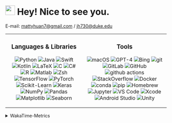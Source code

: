 <h1><img src="https://emojis.slackmojis.com/emojis/images/1531849430/4246/blob-sunglasses.gif?1531849430" width="30"/> Hey! Nice to see you.</h1>

E-mail: mattyhuan7@gmail.com / jh730@duke.edu 

<table>
  <tr>
    <td>
      <h3 align="center">Languages & Libraries</h3>
      <p align="center">
        <img alt="Python" src="https://img.shields.io/badge/-Python-3776AB?style=flat-square&logo=Python&logoColor=white" />
        <img alt="Java" src="https://img.shields.io/badge/-Java-007396?style=flat-square&logo=Oracle&logoColor=white" />
        <img alt="Swift" src="https://img.shields.io/badge/-Swift-FA7343?style=flat-square&logo=Swift&logoColor=white" />
        <img alt="Kotlin" src="https://img.shields.io/badge/-Kotlin-0095D5?style=flat-square&logo=kotlin&logoColor=white" />
        <img alt="LaTeX" src="https://img.shields.io/badge/-LaTeX-008080?style=flat-square&logo=LaTeX&logoColor=white" />
        <img alt="C" src="https://img.shields.io/badge/-C-A8B9CC?style=flat-square&logo=C&logoColor=white" />
        <img alt="C#" src="https://img.shields.io/badge/-C%23-239120?style=flat-square&logo=C-Sharp&logoColor=white" />
        <img alt="R" src="https://img.shields.io/badge/-R-276DC3?style=flat-square&logo=r&logoColor=white" />
        <img alt="Matlab" src="https://img.shields.io/badge/-Matlab-0076A8?style=flat-square&logo=mathworks&logoColor=white" />
        <img alt="Zsh" src="https://img.shields.io/badge/-Zsh-C5E770?style=flat-square&logo=gnu-bash&logoColor=white" />
        <img alt="TensorFlow" src="https://img.shields.io/badge/-TensorFlow-FF6F00?style=flat-square&logo=TensorFlow&logoColor=white" />
        <img alt="PyTorch" src="https://img.shields.io/badge/-PyTorch-EE4C2C?style=flat-square&logo=PyTorch&logoColor=white" />
        <img alt="Scikit-Learn" src="https://img.shields.io/badge/-Scikit%20Learn-F7931E?style=flat-square&logo=scikit-learn&logoColor=white" />
        <img alt="Keras" src="https://img.shields.io/badge/-Keras-D00000?style=flat-square&logo=Keras&logoColor=white" />
        <img alt="NumPy" src="https://img.shields.io/badge/-NumPy-013243?style=flat-square&logo=numpy&logoColor=white" />
        <img alt="Pandas" src="https://img.shields.io/badge/-Pandas-150458?style=flat-square&logo=pandas&logoColor=white" />
        <img alt="Matplotlib" src="https://img.shields.io/badge/-Matplotlib-3776AB?style=flat-square&logo=matplotlib&logoColor=white" />
        <img alt="Seaborn" src="https://img.shields.io/badge/-Seaborn-3776AB?style=flat-square&logo=seaborn&logoColor=white" />
      </p>
    </td>
    <td>
      <h3 align="center">Tools</h3>
      <p align="center">
        <img alt="macOS" src="https://img.shields.io/badge/-macOS-999999?style=flat-square&logo=Apple&logoColor=white" />
        <img alt="GPT-4" src="https://img.shields.io/badge/-GPT4-9cf?style=flat-square&logo=OpenAI&logoColor=white" />
        <img alt="Bing" src="https://img.shields.io/badge/-Bing-008373?style=flat-square&logo=edge&logoColor=white" />
        <img alt="git" src="https://img.shields.io/badge/-Git-F05032?style=flat-square&logo=git&logoColor=white" />
        <img alt="GitLab" src="https://img.shields.io/badge/-GitLab-FCA121?style=flat-square&logo=gitlab&logoColor=white" />
        <img alt="GitHub" src="https://img.shields.io/badge/-GitHub-181717?style=flat-square&logo=github&logoColor=white" />
        <img alt="github actions" src="https://img.shields.io/badge/-Github_Actions-2088FF?style=flat-square&logo=github-actions&logoColor=white" />
        <img alt="StackOverflow" src="https://img.shields.io/badge/-StackOverflow-FE7A16?style=flat-square&logo=stackoverflow&logoColor=white" />
        <img alt="Docker" src="https://img.shields.io/badge/-Docker-46a2f1?style=flat-square&logo=docker&logoColor=white" />
        <img alt="conda" src="https://img.shields.io/badge/-conda-44A833?style=flat-square&logo=anaconda&logoColor=white" />
        <img alt="pip" src="https://img.shields.io/badge/-pip-3775A9?style=flat-square&logo=pypi&logoColor=white" />
        <img alt="Homebrew" src="https://img.shields.io/badge/-Homebrew-FF7F00?style=flat-square&logo=homebrew&logoColor=white" />
        <img alt="Jupyter" src="https://img.shields.io/badge/-Jupyter%20Notebook-F37626?style=flat-square&logo=Jupyter&logoColor=white" />
        <img alt="VS Code" src="https://img.shields.io/badge/-VS%20Code-007ACC?style=flat-square&logo=visual-studio-code&logoColor=white" />
        <img alt="Xcode" src="https://img.shields.io/badge/-Xcode-1575F9?style=flat-square&logo=Xcode&logoColor=white" />
        <img alt="Android Studio" src="https://img.shields.io/badge/-Android%20Studio-3DDC84?style=flat-square&logo=android-studio&logoColor=white" />
        <img alt="Unity" src="https://img.shields.io/badge/-Unity-000000?style=flat-square&logo=unity&logoColor=white" />
      </p>
    </td>        
  </tr>
</table>


<details>
  <summary>WakaTime-Metrics</summary>
  <br>
  
<!--START_SECTION:waka-->
![Code Time](http://img.shields.io/badge/Code%20Time-147%20hrs%2055%20mins-blue)

**I'm a Night 🦉** 

```text
🌞 Morning                86 commits          █████░░░░░░░░░░░░░░░░░░░░   21.03 % 
🌆 Daytime                67 commits          ████░░░░░░░░░░░░░░░░░░░░░   16.38 % 
🌃 Evening                203 commits         ████████████░░░░░░░░░░░░░   49.63 % 
🌙 Night                  53 commits          ███░░░░░░░░░░░░░░░░░░░░░░   12.96 % 
```
📅 **I'm Most Productive on Thursday** 

```text
Monday                   41 commits          ███░░░░░░░░░░░░░░░░░░░░░░   10.02 % 
Tuesday                  69 commits          ████░░░░░░░░░░░░░░░░░░░░░   16.87 % 
Wednesday                28 commits          ██░░░░░░░░░░░░░░░░░░░░░░░   06.85 % 
Thursday                 128 commits         ████████░░░░░░░░░░░░░░░░░   31.30 % 
Friday                   63 commits          ████░░░░░░░░░░░░░░░░░░░░░   15.40 % 
Saturday                 25 commits          ██░░░░░░░░░░░░░░░░░░░░░░░   06.11 % 
Sunday                   55 commits          ███░░░░░░░░░░░░░░░░░░░░░░   13.45 % 
```


📊 **This Week I Spent My Time On** 

```text
💬 Programming Languages: 
Python                   6 hrs 32 mins       ████████████████░░░░░░░░░   65.89 % 
Swift                    2 hrs 50 mins       ███████░░░░░░░░░░░░░░░░░░   28.58 % 
Other                    18 mins             █░░░░░░░░░░░░░░░░░░░░░░░░   03.16 % 
Groovy                   10 mins             ░░░░░░░░░░░░░░░░░░░░░░░░░   01.72 % 
Markdown                 3 mins              ░░░░░░░░░░░░░░░░░░░░░░░░░   00.60 % 

🐱‍💻 Projects: 
JustForFun               5 hrs 57 mins       ███████████████░░░░░░░░░░   60.02 % 
CS193P-Demo              2 hrs 9 mins        █████░░░░░░░░░░░░░░░░░░░░   21.73 % 
flower                   1 hr 17 mins        ███░░░░░░░░░░░░░░░░░░░░░░   13.10 % 
huanjingheng             19 mins             █░░░░░░░░░░░░░░░░░░░░░░░░   03.26 % 
dyn_flower_android_drf   10 mins             ░░░░░░░░░░░░░░░░░░░░░░░░░   01.71 % 
```


 Last Updated on 07/15/2023 06:13:12 UTC
<!--END_SECTION:waka-->
</details>

